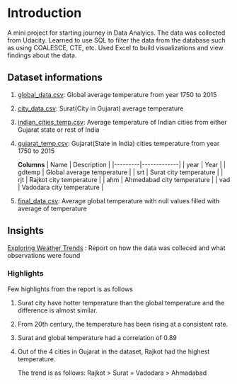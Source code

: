 # Introduction

A mini project for starting journey in Data Analyics. The data was collected from Udacity. Learned to use SQL to filter the data from the database such as using COALESCE, CTE, etc. Used Excel to build visualizations and view findings about the data.

## Dataset informations

1. [global_data.csv](global_data.csv): Global average temperature from year 1750 to 2015
2. [city_data.csv](city_data.csv): Surat(City in Gujarat) average temperature
3. [indian_cities_temp.csv](indian_cities_temp.csv): Average temperature of Indian cities from either Gujarat state or rest of India
4. [gujarat_temp.csv](gujarat_temp.csv): Gujarat(State in India) cities temperature from year 1750 to 2015
   
   **Columns** 
    |   Name  | Description |
    |---------|-------------|
    |   year  | Year |
    |   gdtemp  | Global average temperature |
    |   srt  | Surat city temperature |
    |   rjt  | Rajkot city temperature |
    |   ahm  | Ahmedabad city temperature |
    |   vad  | Vadodara city temperature |

5. [final_data.csv](final_data.csv): Average global temperature with null values filled with average of temperature



## Insights

[Exploring Weather Trends](Exploring_Weather_Trends.pdf) : Report on how the data was colleced and what observations were found

### Highlights

Few highlights from the report is as follows

1. Surat city have hotter temperature than the global temperature and the difference is almost similar.
2. From 20th century, the temperature has been rising at a consistent rate.
3. Surat and global temperature had a correlation of 0.89
4. Out of the 4 cities in Gujarat in the dataset, Rajkot had the highest temperature.
    
    The trend is as follows: Rajkot > Surat = Vadodara > Ahmadabad